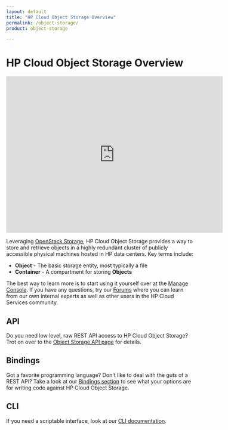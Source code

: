 ```yaml
---
layout: default
title: "HP Cloud Object Storage Overview"
permalink: /object-storage/
product: object-storage

---
```

# HP Cloud Object Storage Overview

<iframe src="https://player.vimeo.com/video/32118778?title=0&amp;byline=0&amp;portrait=0" width="580" height="420" frameborder="0"> </iframe>

Leveraging [OpenStack Storage](http://openstack.org/projects/storage/), HP Cloud Object Storage provides a way to store and retrieve objects in a highly redundant cluster of publicly accessible physical machines hosted in HP data centers.  Key terms include:

* **Object** - The basic storage entity, most typically a file
* **Container** - A compartment for storing **Objects**

The best way to learn more is to start using it yourself over at the [Manage Console](https://console.hpcloud.com).  If you have any questions, try our [Forums](https://community.hpcloud.com) where you can learn from our own internal experts as well as other users in the HP Cloud Services community.

## API
Do you need low level, raw REST API access to HP Cloud Object Storage?  Trot on over to the [Object Storage API page](/api/object-storage) for details.

## Bindings
Got a favorite programming language?  Don't like to deal with the guts of a REST API?  Take a look at our [Bindings section](/bindings) to see what your options are for writing code against HP Cloud Object Storage.

## CLI
If you need a scriptable interface, look at our [CLI documentation](/cli).